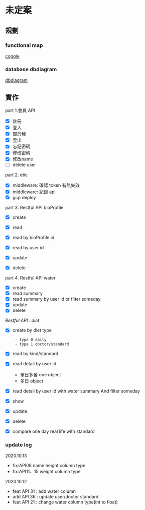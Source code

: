 # 未定案

## 規劃

### functional map

[coggle](https://coggle.it/diagram/X0YynsZTxpdAui_r/t/%E5%9D%87%E8%A1%A1%E9%A3%B2%E9%A3%9Fbalanced-diet)

### database dbdiagram 

[dbdiagram](https://dbdiagram.io/d/5f4723bf7b2e2f40e9dee824)


## 實作



part 1.會員 API
- [x]  註冊
- [x]  登入
- [x]  關於我
- [x]  登出
- [x]  忘記密碼
- [x]  修改密碼
- [x]  修改name
- [ ]  delete user

part 2. etic
- [x]  middleware: 確認 token 有無失效
- [x]  middleware: 紀錄 api
- [x]  gcp deploy

part 3. Restful API bioProfile
- [x] create
- [x] read 
- [X] read by bioProfile id 
- [X] read by user id  
- [X] update
- [x] delete


part 4. Restful API water  
- [x] create
- [x] read summary
- [x] read summary by user id  or filter someday
- [x] update
- [x] delete

*Restful API : diet*
- [x] create by diet type 
       
       - type 0 daily
       - type 1 doctor/standard
- [x] read by kind/standard
- [x] read detail by user id 
    - 單日多餐 one object
    - 多日 object 
- [x] read detail by user id  with water summary And  filter someday
- [x] show
- [x] update
- [x] delete
- [x] compare one day real life with standard



### update log

2020.10.13
- fix:API08 name height column type
- fix:API11、15 weight column type

2020.10.12 
- feat API 31 : add water column
- add  API 36 : update user/doctor standard 
- feat API 21 : change water column type(int to float)

